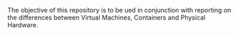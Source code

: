 The objective of this repository is to be ued in conjunction with reporting on the differences between Virtual Machines, Containers and Physical Hardware.
